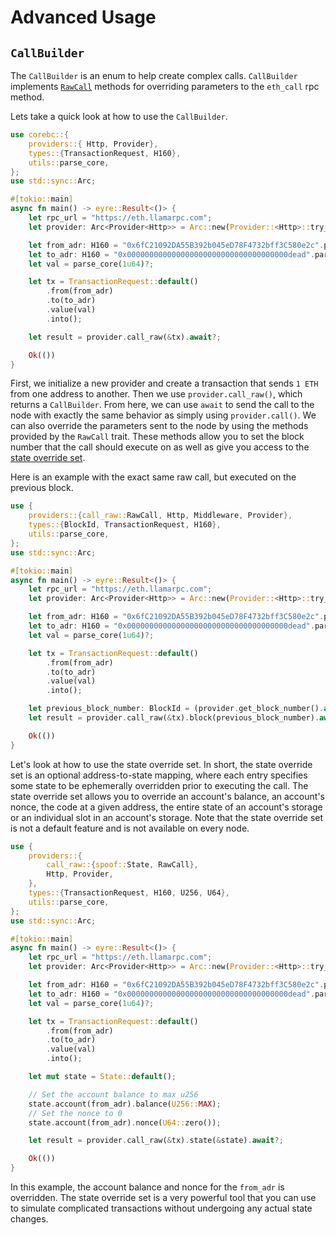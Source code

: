 # Advanced Usage

## `CallBuilder`

The `CallBuilder` is an enum to help create complex calls. `CallBuilder` implements [`RawCall`](https://docs.rs/ethers/latest/ethers/providers/call_raw/trait.RawCall.html) methods for overriding parameters to the `eth_call` rpc method.

Lets take a quick look at how to use the `CallBuilder`.

```rust
use corebc::{
    providers::{ Http, Provider},
    types::{TransactionRequest, H160},
    utils::parse_core,
};
use std::sync::Arc;

#[tokio::main]
async fn main() -> eyre::Result<()> {
    let rpc_url = "https://eth.llamarpc.com";
    let provider: Arc<Provider<Http>> = Arc::new(Provider::<Http>::try_from(rpc_url)?);

    let from_adr: H160 = "0x6fC21092DA55B392b045eD78F4732bff3C580e2c".parse()?;
    let to_adr: H160 = "0x000000000000000000000000000000000000dead".parse()?;
    let val = parse_core(1u64)?;

    let tx = TransactionRequest::default()
        .from(from_adr)
        .to(to_adr)
        .value(val)
        .into();

    let result = provider.call_raw(&tx).await?;

    Ok(())
}

```

First, we initialize a new provider and create a transaction that sends `1 ETH` from one address to another. Then we use `provider.call_raw()`, which returns a `CallBuilder`. From here, we can use `await` to send the call to the node with exactly the same behavior as simply using `provider.call()`. We can also override the parameters sent to the node by using the methods provided by the `RawCall` trait. These methods allow you to set the block number that the call should execute on as well as give you access to the [state override set](https://geth.ethereum.org/docs/interacting-with-geth/rpc/ns-eth#3-object---state-override-set).

Here is an example with the exact same raw call, but executed on the previous block.

```rust
use {
    providers::{call_raw::RawCall, Http, Middleware, Provider},
    types::{BlockId, TransactionRequest, H160},
    utils::parse_core,
};
use std::sync::Arc;

#[tokio::main]
async fn main() -> eyre::Result<()> {
    let rpc_url = "https://eth.llamarpc.com";
    let provider: Arc<Provider<Http>> = Arc::new(Provider::<Http>::try_from(rpc_url)?);

    let from_adr: H160 = "0x6fC21092DA55B392b045eD78F4732bff3C580e2c".parse()?;
    let to_adr: H160 = "0x000000000000000000000000000000000000dead".parse()?;
    let val = parse_core(1u64)?;

    let tx = TransactionRequest::default()
        .from(from_adr)
        .to(to_adr)
        .value(val)
        .into();

    let previous_block_number: BlockId = (provider.get_block_number().await? - 1).into();
    let result = provider.call_raw(&tx).block(previous_block_number).await?;

    Ok(())
}
```

Let's look at how to use the state override set. In short, the state override set is an optional address-to-state mapping, where each entry specifies some state to be ephemerally overridden prior to executing the call. The state override set allows you to override an account's balance, an account's nonce, the code at a given address, the entire state of an account's storage or an individual slot in an account's storage. Note that the state override set is not a default feature and is not available on every node.

```rust
use {
    providers::{
        call_raw::{spoof::State, RawCall},
        Http, Provider,
    },
    types::{TransactionRequest, H160, U256, U64},
    utils::parse_core,
};
use std::sync::Arc;

#[tokio::main]
async fn main() -> eyre::Result<()> {
    let rpc_url = "https://eth.llamarpc.com";
    let provider: Arc<Provider<Http>> = Arc::new(Provider::<Http>::try_from(rpc_url)?);

    let from_adr: H160 = "0x6fC21092DA55B392b045eD78F4732bff3C580e2c".parse()?;
    let to_adr: H160 = "0x000000000000000000000000000000000000dead".parse()?;
    let val = parse_core(1u64)?;

    let tx = TransactionRequest::default()
        .from(from_adr)
        .to(to_adr)
        .value(val)
        .into();

    let mut state = State::default();

    // Set the account balance to max u256
    state.account(from_adr).balance(U256::MAX);
    // Set the nonce to 0
    state.account(from_adr).nonce(U64::zero());

    let result = provider.call_raw(&tx).state(&state).await?;

    Ok(())
}
```

In this example, the account balance and nonce for the `from_adr` is overridden. The state override set is a very powerful tool that you can use to simulate complicated transactions without undergoing any actual state changes.
